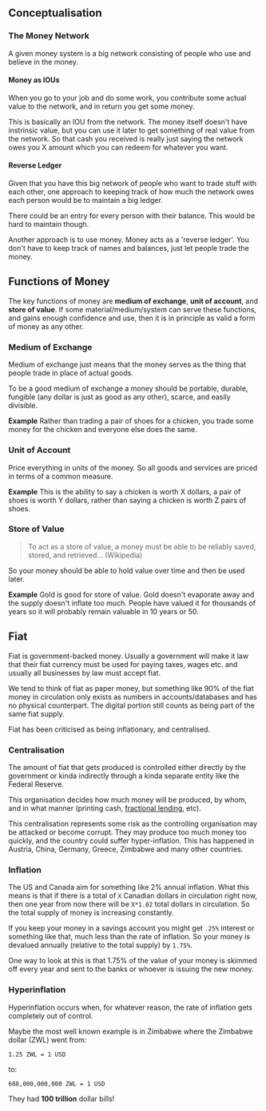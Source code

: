 ## Conceptualisation

### The Money Network
A given money system is a big network consisting of people who use and believe in the money.

#### Money as IOUs
When you go to your job and do some work, you contribute some actual value to the network, and in return you get some money.

This is basically an IOU from the network. The money itself doesn't have instrinsic value, but you can use it later to get something of real value from the network. So that cash you received is really just saying the network owes you X amount which you can redeem for whatever you want.

#### Reverse Ledger
Given that you have this big network of people who want to trade stuff with each other, one approach to keeping track of how much the network owes each person would be to maintain a big ledger. 

There could be an entry for every person with their balance. This would be hard to maintain though.

Another approach is to use money. Money acts as a 'reverse ledger'. You don't have to keep track of names and balances, just let people trade the money.

## Functions of Money
The key functions of money are **medium of exchange**, **unit of account**, and **store of value**. If some material/medium/system can serve these functions, and gains enough confidence and use, then it is in principle as valid a form of money as any other.

### Medium of Exchange
Medium of exchange just means that the money serves as the thing that people trade in place of actual goods. 

To be a good medium of exchange a money should be portable, durable, fungible (any dollar is just as good as any other), scarce, and easily divisible.

**Example**
Rather than trading a pair of shoes for a chicken, you trade some money for the chicken and everyone else does the same.

### Unit of Account
Price everything in units of the money. So all goods and services are priced in terms of a common measure.

**Example**
This is the ability to say a chicken is worth X dollars, a pair of shoes is worth Y dollars, rather than saying a chicken is worth Z pairs of shoes. 

### Store of Value
> To act as a store of value, a money must be able to be reliably saved, stored, and retrieved… (Wikipedia)

So your money should be able to hold value over time and then be used later.

**Example**
Gold is good for store of value. Gold doesn't evaporate away and the supply doesn't inflate too much. People have valued it for thousands of years so it will probably remain valuable in 10 years or 50.

## Fiat
Fiat is government-backed money. Usually a government will make it law that their fiat currency must be used for paying taxes, wages etc. and usually all businesses by law must accept fiat.

We tend to think of fiat as paper money, but something like 90% of the fiat money in circulation only exists as numbers in accounts/databases and has no physical counterpart. The digital portion still counts as being part of the same fiat supply.

Fiat has been criticised as being inflationary, and centralised.

### Centralisation
The amount of fiat that gets produced is controlled either directly by the government or kinda indirectly through a kinda separate entity like the Federal Reserve. 

This organisation decides how much money will be produced, by whom, and in what manner (printing cash, [fractional lending](https://www.khanacademy.org/economics-finance-domain/macroeconomics/monetary-system-topic/fractional-reserve-banking-tut/v/overview-of-fractional-reserve-banking), etc).

This centralisation represents some risk as the controlling organisation may be attacked or become corrupt. They may produce too much money too quickly, and the country could suffer hyper-inflation. This has happened in Austria, China, Germany, Greece, Zimbabwe and many other countries.

### Inflation
The US and Canada aim for something like 2% annual inflation. What this means is that if there is a total of `X` Canadian dollars in circulation right now, then one year from now there will be `X*1.02` total dollars in circulation. So the total supply of money is increasing constantly.

If you keep your money in a savings account you might get `.25%` interest or something like that, much less than the rate of inflation. So your money is devalued annually (relative to the total supply) by `1.75%`.

One way to look at this is that 1.75% of the value of your money is skimmed off every year and sent to the banks or whoever is issuing the new money.

### Hyperinflation

Hyperinflation occurs when, for whatever reason, the rate of inflation gets completely out of control.

Maybe the most well known example is in Zimbabwe where the Zimbabwe dollar (ZWL) went from:
```
1.25 ZWL = 1 USD
```
to:

```
688,000,000,000 ZWL = 1 USD
```

They had **100 trillion** dollar bills!
